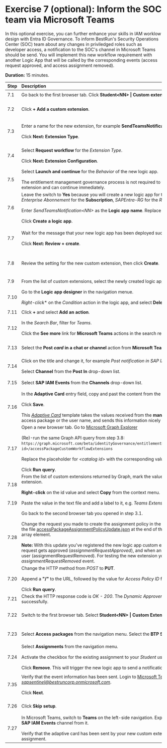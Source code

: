 # Exercise 7 (**optional**): Inform the SOC team via Microsoft Teams
In this optional exercise, you can further enhance your skills in IAM worklow design with Entra ID Governance. To inform BestRun's Security Operations Center (SOC) team about any changes in priviledged roles such as developer access, a notification to the SOC's channel in Microsoft Teams should be send. 
You will implement this new workflow requirement with another Logic App that will be called by the corresponding events (access request approved, and access assignment removed).

**Duration:** 15 minutes.

| Step   | Description     | Screenshot          |
| :----- | :-------------- | :-----------------: |
| 7.1    |Go back to the first browser tab. Click **Student\<NN\> \| Custom extensions** from the breadcrumb naviation.|<a href="./img/7-1.jpg" target="_blank"><img src="./img/7-1.jpg" width="250"/></a>|
| 7.2    |Click **+ Add a custom extension**.|<a href="./img/7-2.jpg" target="_blank"><img src="./img/7-2.jpg" width="250"/></a>|
| 7.3    |Enter a name for the new extension, for example **SendTeamsNotification**, and enter a description.<br><br>Click **Next: Extension Type**.|<a href="./img/7-3.jpg" target="_blank"><img src="./img/7-3.jpg" width="250"/></a>|
| 7.4    |Select **Request workflow** for the *Extension Type*.<br><br>Click **Next: Extension Configuration**.|<a href="./img/7-4.jpg" target="_blank"><img src="./img/7-4.jpg" width="250"/></a>|
| 7.5    |Select **Launch and continue** for the *Behavior* of the new logic app.<br><br>The entitlement management governance process is not required to wait for the response from the new extension and can continue immediately.|<a href="./img/7-5.jpg" target="_blank"><img src="./img/7-5.jpg" width="250"/></a>|
| 7.6    |Leave the switch to **Yes** because you will create a new logic app for the extension. Select *Visual Studio Enterprise Abonnement* for the **Subscription**, *SAPEntra-RG* for the *Resource Group*.<br><br>Enter *SendTeamsNotification\<NN\>* as the **Logic app name**. Replace *NN* with the number you are assigned to.<br><br>Click **Create a logic app**.|<a href="./img/7-6.jpg" target="_blank"><img src="./img/7-6.jpg" width="250"/></a>|
| 7.7    |Wait for the message that your new logic app has been deployed successfully.<br><br>Click **Next: Review + create**.|<a href="./img/7-7.jpg" target="_blank"><img src="./img/7-7.jpg" width="250"/></a>|
| 7.8    |Review the setting for the new custom extension, then click **Create**.|<a href="./img/7-8.jpg" target="_blank"><img src="./img/7-8.jpg" width="250"/></a>|
| 7.9    |From the list of custom extensions, select the newly created logic app **SendTeamsNotification\<NN\>**.|<a href="./img/7-9.jpg" target="_blank"><img src="./img/7-9.jpg" width="250"/></a>|
| 7.10   |Go to the **Logic app designer** in the navigation menue.<br><br>*Right-click** on the *Condition* action in the logic app, and select **Delete** from the context menu.|<a href="./img/7-10.jpg" target="_blank"><img src="./img/7-10.jpg" width="250"/></a>|
| 7.11   |Click **+** and select **Add an action**.|<a href="./img/7-11.jpg" target="_blank"><img src="./img/7-11.jpg" width="250"/></a>|
| 7.12   |In the *Search Bar*, filter for *Teams*.<br><br>Click the **See more** link for **Microsoft Teams** actions in the search results.|<a href="./img/7-12.jpg" target="_blank"><img src="./img/7-12.jpg" width="250"/></a>|
| 7.13   |Select the **Post *card* in a chat or channel** action from **Microsoft Teams**.|<a href="./img/7-13.jpg" target="_blank"><img src="./img/7-13.jpg" width="250"/></a>|
| 7.14   |Click on the title and change it, for example *Post notification in SAP IAM Events channel*.<br><br>Select **Channel** from the **Post In** drop-down list.|<a href="./img/7-22.jpg" target="_blank"><img src="./img/7-22.jpg" width="250"/></a>|
| 7.15   |Select **SAP IAM Events** from the **Channels** drop-down list.|<a href="./img/7-23.jpg" target="_blank"><img src="./img/7-23.jpg" width="250"/></a>|
| 7.16   |In the **Adaptive Card** entry field, copy and past the content from the file [teamsAdaptiveCard.json](../files/teamsAdaptiveCard.json).<br><br>Click **Save**.<br><br>This [*Adaptive Card*](https://adaptivecards.io/) template takes the values received from the **manual** trigger event, such as the name of the access package or the user name, and sends this information nicely rendered to the selected Teams channel.|<a href="./img/7-24.jpg" target="_blank"><img src="./img/7-24.jpg" width="250"/></a>|
| 7.17   |Open a new browser tab. Go to [Microsoft Graph Explorer](https://developer.microsoft.com/en-us/graph/graph-explorer)<br><br>(Re)-run the same Graph API query from step 3.8: ```https://graph.microsoft.com/beta/identityGovernance/entitlementManagement/accessPackageCatalogs/<catalog id>/accessPackageCustomWorkflowExtensions```<br><br>Replace the placeholder for *\<catalog id\>* with the corresponding value from the text file.<br><br>Click **Run query**.|<a href="./img/7-25.jpg" target="_blank"><img src="./img/7-25.jpg" width="250"/></a>|
| 7.18   |From the list of custom extensions returned by Graph, mark the value for *id* for the *SendTeamsNotification* extension.<br><br>**Right-click** on the id value and select **Copy** from the context menu.|<a href="./img/7-26.jpg" target="_blank"><img src="./img/7-26.jpg" width="250"/></a>|
| 7.19   |Paste the value in the text file and add a label to it, e.g. *Teams Extension ID*.|<a href="./img/7-27.jpg" target="_blank"><img src="./img/7-27.jpg" width="250"/></a>|
| 7.28   |Go back to the second browser tab you opened in step 3.1.<br><br>Change the request you made to create the assignment policy in the **Request body** tab. Copy the context from the file [accessPackageAssignmentPolicyUpdate.json](../files/accessPackageAssignmentPolicyUpdate.json) at the end of the existing **customExtensionsStateSettings* array element.<br><br>**Note:** With this update you've registered the new logic app custom extensions for *two* events: When a new request gets approved (*assignmentRequestApproved*), and when an existing assignment gets removed from the user (assignmentRequestRemoved). For testing the new extension you will generate an *assignmentRequestRemoved* event.|<a href="./img/7-28.jpg" target="_blank"><img src="./img/7-28.jpg" width="250"/></a>|
| 7.20   |Change the HTTP method from *POST* to **PUT**.<br><br>Append a **\"/\"** to the URL, followed by the value for *Access Policy ID* from the text file.<br><br>Click **Run query**.|<a href="./img/7-29.jpg" target="_blank"><img src="./img/7-29.jpg" width="250"/></a>|
| 7.21   |Check the HTTP response code is *OK - 200*. The *Dynamic Approver* assignment policy has been updated successfully.|<a href="./img/7-30.jpg" target="_blank"><img src="./img/7-30.jpg" width="250"/></a>|
| 7.22   |Switch to the first browser tab. Select **Student\<NN\> \| Custom Extensions** from the breadcrumb navigation.|<a href="./img/7-31.jpg" target="_blank"><img src="./img/7-31.jpg" width="250"/></a>|
| 7.23   |Select **Access packages** from the navigation menu. Select the **BTP Student \<NN\>** package from the list.|<a href="./img/7-32.jpg" target="_blank"><img src="./img/7-32.jpg" width="250"/></a>|
| 7.24   |Select **Assignments** from the navigation menu.<br><br>Activate the checkbox for the existing assignment to your *Student user \<NN\>*.<br><br>Click **Remove**. This will trigger the new logic app to send a notification into the SOC team's event channel.|<a href="./img/7-33.jpg" target="_blank"><img src="./img/7-33.jpg" width="250"/></a>|
| 7.35   |Verify that the event information has been sent. Login to [Microsoft Teams](https://teams.microsoft.com/) with user *sapsentinel@bestruncorp.onmicrosoft.com*.<br><br>Click **Next**.|<a href="./img/7-34.jpg" target="_blank"><img src="./img/7-34.jpg" width="250"/></a>|
| 7.26   |Click **Skip setup**.|<a href="./img/7-35.jpg" target="_blank"><img src="./img/7-35.jpg" width="250"/></a>|
| 7.27   |In Microsoft Teams, switch to **Teams** on the left-side navigation. Expand the *bestruncorp* team, and select the **SAP IAM Events** channel from it.<br><br>Verify that the adaptive card has been sent by your new custom extension and informs about the removal of the assignment.|<a href="./img/7-36.jpg" target="_blank"><img src="./img/7-36.jpg" width="250"/></a>|

